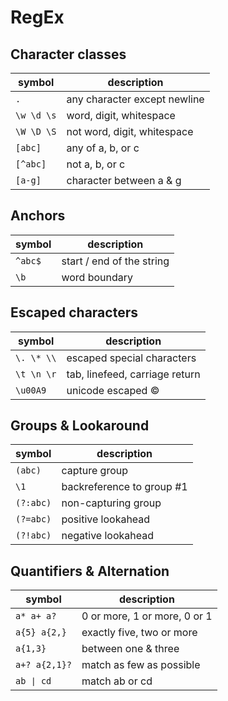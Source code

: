 # RegEx

## Character classes

symbol | description
--- | ----
`.` | any character except newline
`\w \d \s` | word, digit, whitespace
`\W \D \S` | not word, digit, whitespace
`[abc]` | any of a, b, or c
`[^abc]` | not a, b, or c
`[a-g]` | character between a & g

## Anchors

symbol | description
--- | ---
`^abc$` | start / end of the string
`\b` | word boundary

## Escaped characters

symbol | description
--- | ---
`\. \* \\` | escaped special characters
`\t \n \r` | tab, linefeed, carriage return
`\u00A9` | unicode escaped ©

## Groups & Lookaround

symbol | description
--- | ---
`(abc)` | capture group
`\1` | backreference to group #1
`(?:abc)` | non-capturing group
`(?=abc)` | positive lookahead
`(?!abc)` | negative lookahead

## Quantifiers & Alternation

symbol | description
--- | ---
`a* a+ a?` | 0 or more, 1 or more, 0 or 1
`a{5} a{2,}` | exactly five, two or more
`a{1,3}` | between one & three
`a+? a{2,1}?` | match as few as possible
`ab ∣ cd` | match ab or cd
